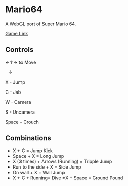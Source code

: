 # Mario64
A WebGL port of Super Mario 64.

[Game Link](https://someonecantcode.github.io/Mario64)

## Controls


←↑→ to Move 

<code>    </code> ↓

X - Jump

C - Jab

W - Camera

S - Uncamera

Space - Crouch

## Combinations
* X + C = Jump Kick
* Space + X = Long Jump
* X (3 times) + Arrows (Running) = Tripple Jump
* Run to the side + X = Side Jump
* On wall + X = Wall Jump
* X + C + Running= Dive
*X + Space  = Ground Pound
